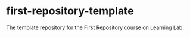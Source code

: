 # first-repository-template
The template repository for the First Repository course on Learning Lab.
